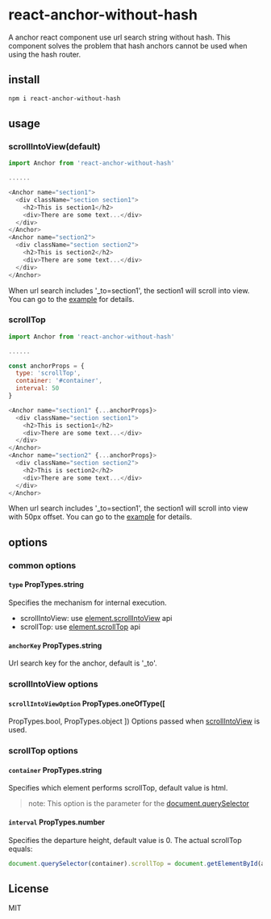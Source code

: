 # react-anchor-without-hash
A anchor react component use url search string without hash.
This component solves the problem that hash anchors cannot be used when using the hash router. 
## install
```sh
npm i react-anchor-without-hash
```
## usage
### scrollIntoView(default)
```js
import Anchor from 'react-anchor-without-hash'

......

<Anchor name="section1">
  <div className="section section1">
    <h2>This is section1</h2>
    <div>There are some text...</div>
  </div>
</Anchor>
<Anchor name="section2">
  <div className="section section2">
    <h2>This is section2</h2>
    <div>There are some text...</div>
  </div>
</Anchor>
```
When url search includes '_to=section1', the section1 will scroll into view.
You can go to the [example](https://github.com/kwzm/react-anchor-without-hash/blob/master/example/App.js) for details.
### scrollTop
```js
import Anchor from 'react-anchor-without-hash'

......

const anchorProps = {
  type: 'scrollTop',
  container: '#container',
  interval: 50
}

<Anchor name="section1" {...anchorProps}>
  <div className="section section1">
    <h2>This is section1</h2>
    <div>There are some text...</div>
  </div>
</Anchor>
<Anchor name="section2" {...anchorProps}>
  <div className="section section2">
    <h2>This is section2</h2>
    <div>There are some text...</div>
  </div>
</Anchor>
```
When url search includes '_to=section1', the section1 will scroll into view with 50px offset.
You can go to the [example](https://github.com/kwzm/react-anchor-without-hash/blob/master/example/App.js) for details.
## options
### common options
#### `type` PropTypes.string
Specifies the mechanism for internal execution.
- scrollIntoView: use [element.scrollIntoView](https://developer.mozilla.org/en-US/docs/Web/API/Element/scrollIntoView) api
- scrollTop: use [element.scrollTop](https://developer.mozilla.org/en-US/docs/Web/API/Element/scrollTop) api
#### `anchorKey` PropTypes.string
Url search key for the anchor, default is '_to'.
### scrollIntoView options
#### `scrollIntoViewOption` PropTypes.oneOfType([
  PropTypes.bool,
  PropTypes.object
])
Options passed when [scrollIntoView](https://developer.mozilla.org/en-US/docs/Web/API/Element/scrollIntoView) is used. 
### scrollTop options
#### `container` PropTypes.string
Specifies which element performs scrollTop, default value is html.
> note: This option is the parameter for the [document.querySelector](https://developer.mozilla.org/en-US/docs/Web/API/Document/querySelector)
#### `interval` PropTypes.number
Specifies the departure height, default value is 0.
The actual scrollTop equals:
```js
document.querySelector(container).scrollTop = document.getElementById(anchor).offsetTop + interval
```
## License
MIT

